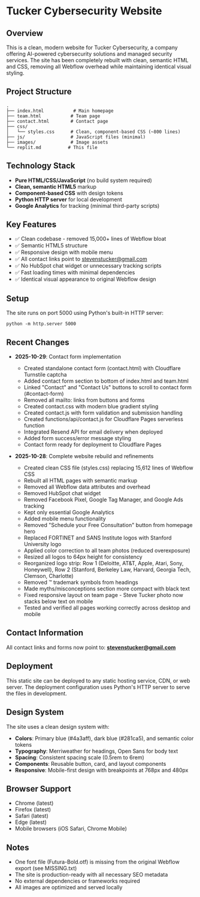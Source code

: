 # Tucker Cybersecurity Website

## Overview
This is a clean, modern website for Tucker Cybersecurity, a company offering AI-powered cybersecurity solutions and managed security services. The site has been completely rebuilt with clean, semantic HTML and CSS, removing all Webflow overhead while maintaining identical visual styling.

## Project Structure
```
.
├── index.html           # Main homepage
├── team.html           # Team page
├── contact.html        # Contact page
├── css/
│   └── styles.css      # Clean, component-based CSS (~800 lines)
├── js/                 # JavaScript files (minimal)
├── images/             # Image assets
└── replit.md          # This file
```

## Technology Stack
- **Pure HTML/CSS/JavaScript** (no build system required)
- **Clean, semantic HTML5** markup
- **Component-based CSS** with design tokens
- **Python HTTP server** for local development
- **Google Analytics** for tracking (minimal third-party scripts)

## Key Features
- ✅ Clean codebase - removed 15,000+ lines of Webflow bloat
- ✅ Semantic HTML5 structure
- ✅ Responsive design with mobile menu
- ✅ All contact links point to stevenstucker@gmail.com
- ✅ No HubSpot chat widget or unnecessary tracking scripts
- ✅ Fast loading times with minimal dependencies
- ✅ Identical visual appearance to original Webflow design

## Setup
The site runs on port 5000 using Python's built-in HTTP server:
```
python -m http.server 5000
```

## Recent Changes
- **2025-10-29**: Contact form implementation
  - Created standalone contact form (contact.html) with Cloudflare Turnstile captcha
  - Added contact form section to bottom of index.html and team.html
  - Linked "Contact" and "Contact Us" buttons to scroll to contact form (#contact-form)
  - Removed all mailto: links from buttons and forms
  - Created contact.css with modern blue gradient styling
  - Created contact.js with form validation and submission handling
  - Created functions/api/contact.js for Cloudflare Pages serverless function
  - Integrated Resend API for email delivery when deployed
  - Added form success/error message styling
  - Contact form ready for deployment to Cloudflare Pages

- **2025-10-28**: Complete website rebuild and refinements
  - Created clean CSS file (styles.css) replacing 15,612 lines of Webflow CSS
  - Rebuilt all HTML pages with semantic markup
  - Removed all Webflow data attributes and overhead
  - Removed HubSpot chat widget
  - Removed Facebook Pixel, Google Tag Manager, and Google Ads tracking
  - Kept only essential Google Analytics
  - Added mobile menu functionality
  - Removed "Schedule your Free Consultation" button from homepage hero
  - Replaced FORTINET and SANS Institute logos with Stanford University logo
  - Applied color correction to all team photos (reduced overexposure)
  - Resized all logos to 64px height for consistency
  - Reorganized logo strip: Row 1 (Deloitte, AT&T, Apple, Atari, Sony, Honeywell), Row 2 (Stanford, Berkeley Law, Harvard, Georgia Tech, Clemson, Charlotte)
  - Removed ™ trademark symbols from headings
  - Made myths/misconceptions section more compact with black text
  - Fixed responsive layout on team page - Steve Tucker photo now stacks below text on mobile
  - Tested and verified all pages working correctly across desktop and mobile

## Contact Information
All contact links and forms now point to: **stevenstucker@gmail.com**

## Deployment
This static site can be deployed to any static hosting service, CDN, or web server. The deployment configuration uses Python's HTTP server to serve the files in development.

## Design System
The site uses a clean design system with:
- **Colors**: Primary blue (#4a3aff), dark blue (#281ca5), and semantic color tokens
- **Typography**: Merriweather for headings, Open Sans for body text
- **Spacing**: Consistent spacing scale (0.5rem to 6rem)
- **Components**: Reusable button, card, and layout components
- **Responsive**: Mobile-first design with breakpoints at 768px and 480px

## Browser Support
- Chrome (latest)
- Firefox (latest)
- Safari (latest)
- Edge (latest)
- Mobile browsers (iOS Safari, Chrome Mobile)

## Notes
- One font file (Futura-Bold.otf) is missing from the original Webflow export (see MISSING.txt)
- The site is production-ready with all necessary SEO metadata
- No external dependencies or frameworks required
- All images are optimized and served locally
